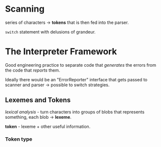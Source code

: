 # Scanning

series of characters -> **tokens** that is then fed into the parser.

`switch` statement with delusions of grandeur.


# The Interpreter Framework

Good engineering practice to separate code that _generates_ the errors from the
code that _reports_ them.

Ideally there would be an "ErrorReporter" interface that gets passed to scanner
and parser -> possible to switch strategies.


## Lexemes and Tokens
_lexical analysis_ - turn characters into groups of blobs that represents
something, each blob -> **lexeme**.

**token** - lexeme + other useful information.


### Token type
